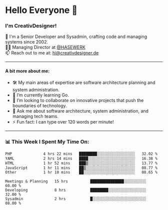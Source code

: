 # Hello Everyone 👋

### I'm CreativDesigner!

🔭 I'm a Senior Developer and Sysadmin, crafting code and managing systems since 2002.  
👨‍💼 Managing Director at [@HASEWERK](https://github.com/HASEWERK)  
📫 Reach out to me at: [hi@creativdesigner.de](mailto:hi@creativdesigner.de)  

---

#### A bit more about me:

- 🛠 My main areas of expertise are software architecture planning and system administration.
- 🌱 I’m currently learning Go.
- 👯 I’m looking to collaborate on innovative projects that push the boundaries of technology.
- 💬 Ask me about software architecture, system administration, and managing tech teams.
- ⚡ Fun fact: I can type over 120 words per minute!  

---

### 📊 **This Week I Spent My Time On:**

<!--START_SECTION:waka-->

```txt
PHP              4 hrs 22 mins   ████████░░░░░░░░░░░░░░░░░   32.02 %
YAML             2 hrs 14 mins   ████░░░░░░░░░░░░░░░░░░░░░   16.38 %
HTML             1 hr 52 mins    ███▒░░░░░░░░░░░░░░░░░░░░░   13.77 %
JavaScript       1 hr 11 mins    ██▒░░░░░░░░░░░░░░░░░░░░░░   08.77 %
Other            1 hr 10 mins    ██░░░░░░░░░░░░░░░░░░░░░░░   08.65 %
```

<!--END_SECTION:waka-->

```text
Meetings & Planning   15 hrs          ███████████████░░░░░░░░░░   60.00 % 
Developing            8 hrs           ████████░░░░░░░░░░░░░░░░░   32.00 % 
Sysadmin              2 hrs           █░░░░░░░░░░░░░░░░░░░░░░░░   08.00 %

